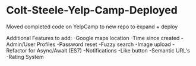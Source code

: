 # Colt-Steele-Yelp-Camp-Deployed
Moved completed code on YelpCamp to new repo to expand + deploy

Additional Features to add:
-Google maps location 
-Time since created
-Admin/User Profiles
-Password reset
-Fuzzy search
-Image upload
-Refactor for Async/Await (ES7)
-Notifications
-Like button
-Semantic URL's
-Rating System

